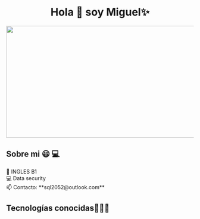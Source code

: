 <!DOCTYPE html>
<html lang="es">
<head>
<meta charset="UTF-8">
<meta name="viewport" content="width=device-width, initial-scale=1.0">

</head>
<body>

<h1 align="center">Hola 👋 soy Miguel✨ </h1> 
<div style="display: flex; justify-content: center;" >
    <img src="https://media.tenor.com/MdCwwLF6g7cAAAAM/rage-anime.gif" width="850" height="300" />
</div>


<h2>Sobre mi 😃 💻 </h2>
<!--Intro start-->
<p align="left">
    🎥 INGLES B1 <br>
    💻 Data security<br>
    📫 Contacto: **sql2052@outlook.com**
</p>
<!--Intro end-->

<h2 >Tecnologías conocidas👨🏻‍💻</h2>
<!--tech stack icons-->
<p align="left">
    <a ">
        <img src="" />
    </a>
</p>

</body>
</html>
